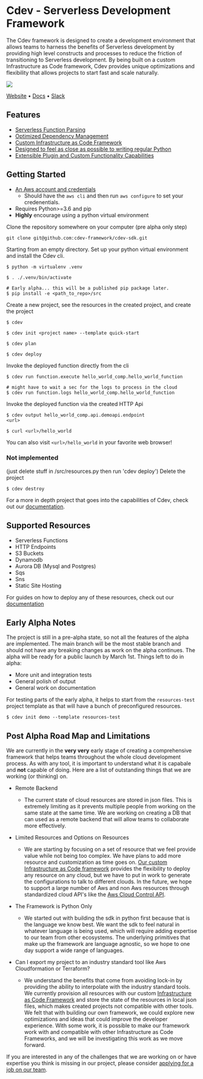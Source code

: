 # Cdev - Serverless Development Framework

The Cdev framework is designed to create a development environment that allows teams to harness the benefits of Serverless development by providing high level constructs and processes to reduce the friction of transitioning to Serverless development. By being built on a custom Infrastructure as Code framework, Cdev provides unique optimizations and flexibility that allows projects to start fast and scale naturally. 

[![](https://cdevframework.io/images/github_banner.png)](https://cdevframework.io)


[Website](https://cdevframework.io/) • [Docs](https://cdevframework.io/docs/) • [Slack](https://slack.com/)


## Features
- [Serverless Function Parsing](https://cdevframework.io/docs/)
- [Optimized Dependency Management](https://cdevframework.io/docs/)
- [Custom Infrastructure as Code Framework](/src/core)
- [Designed to feel as close as possible to writing regular Python](https://cdevframework.io/docs/)
- [Extensible Plugin and Custom Functionality Capabilities](https://cdevframework.io/docs/)

## Getting Started 
- [An Aws account and credentials](https://aws.amazon.com/)
    - Should have the `aws cli` and then run `aws configure` to set your credenentials. 
- Requires Python>=3.6 and pip
- **Highly** encourage using a python virtual environment

Clone the repository somewhere on your computer (pre alpha only step)
```
git clone git@github.com:cdev-framework/cdev-sdk.git
```

Starting from an empty directory. Set up your python virtual environment and install the Cdev cli. 
```
$ python -m virtualenv .venv

$ . ./.venv/bin/activate

# Early alpha... this will be a published pip package later.
$ pip install -e <path_to_repo>/src
```

Create a new project, see the resources in the created project, and create the project
```
$ cdev

$ cdev init <project name> --template quick-start

$ cdev plan

$ cdev deploy
```

Invoke the deployed function directly from the cli
```
$ cdev run function.execute hello_world_comp.hello_world_function

# might have to wait a sec for the logs to process in the cloud
$ cdev run function.logs hello_world_comp.hello_world_function
```

Invoke the deployed function via the created HTTP Api
```
$ cdev output hello_world_comp.api.demoapi.endpoint
<url>
```

```
$ curl <url>/hello_world
```

You can also visit `<url>/hello_world` in your favorite web browser!

### Not implemented 
(just delete stuff in /src/resources.py then run 'cdev deploy')
Delete the project
```
$ cdev destroy
```

For a more in depth project that goes into the capabilities of Cdev, check out our [documentation](https://staging.cdevframework.io/docs/).


## Supported Resources
- Serverless Functions
- HTTP Endpoints
- S3 Buckets
- Dynamodb
- Aurora DB (Mysql and Postgres)
- Sqs
- Sns
- Static Site Hosting

For guides on how to deploy any of these resources, check out our [documentation](https://cdevframework.io/docs/)

## Early Alpha Notes
The project is still in a pre-alpha state, so not all the features of the alpha are implemented. The main branch will be the most stable branch and should not have any breaking changes as work on the alpha continues. The alpha will be ready for a public launch by March 1st. Things left to do in alpha:
- More unit and integration tests
- General polish of output 
- General work on documentation

For testing parts of the early alpha, it helps to start from the `resources-test` project template as that will have a bunch of preconfigured resources.
```
$ cdev init demo --template resources-test
```

## Post Alpha Road Map and Limitations
We are currently in the **very very** early stage of creating a comprehensive framework that helps teams throughout the whole cloud development process. As with any tool, it is important to understand what it is capabale and **not** capable of doing. Here are a list of outstanding things that we are working (or thinking) on. 

- Remote Backend
    - The current state of cloud resources are stored in json files. This is extremely limiting as it prevents multiple people from working on the same state at the same time. We are working on creating a DB that can used as a remote backend that will allow teams to collaborate more effectively.

- Limited Resources and Options on Resources
    - We are starting by focusing on a set of resource that we feel provide value while not being too complex. We have plans to add more resource and customization as time goes on. [Our custom Infrastructure as Code framework](/src/core) provides the flexibility to deploy any resource on any cloud, but we have to put in work to generate the configurations to talk to different clouds. In the future, we hope to support a large number of Aws and non Aws resources through standardized cloud API's like the [Aws Cloud Control API](https://aws.amazon.com/cloudcontrolapi/). 

- The Framework is Python Only
    - We started out with building the sdk in python first because that is the language we know best. We want the sdk to feel natural in whatever language is being used, which will require adding expertise to our team from other ecosystems. The underlying primitives that make up the framework are language agnostic, so we hope to one day support a wide range of languages.

- Can I export my project to an industry standard tool like Aws Cloudformation or Terraform?
    - We understand the benefits that come from avoiding lock-in by providing the ability to interpolate with the industry standard tools. We currently provision all resources with our custom [Infrastructure as Code Framework](/src/core) and store the state of the resources in local json files, which makes created projects not compatible with other tools. We felt that with building our own framework, we could explore new optimizations and ideas that could improve the developer experience. With some work, it is possible to make our framework work with and compatible with other Infrastructure as Code Frameworks, and we will be investigating this work as we move forward. 


If you are interested in any of the challenges that we are working on or have expertise you think is missing in our project, please consider [applying for a job on our team](https://cdevframework.io/docs/).
